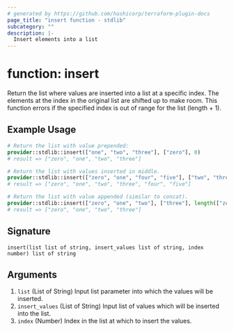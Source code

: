 ```yaml
---
# generated by https://github.com/hashicorp/terraform-plugin-docs
page_title: "insert function - stdlib"
subcategory: ""
description: |-
  Insert elements into a list
---
```


# function: insert

Return the list where values are inserted into a list at a specific index. The elements at the index in the original list are shifted up to make room. This function errors if the specified index is out of range for the list (length + 1).

## Example Usage

```terraform
# Return the list with value prepended:
provider::stdlib::insert(["one", "two", "three"], ["zero"], 0)
# result => ["zero", "one", "two", "three"]

# Return the list with values inserted in middle.
provider::stdlib::insert(["zero", "one", "four", "five"], ["two", "three"], 2)
# result => ["zero", "one", "two", "three", "four", "five"]

# Return the list with value appended (similar to concat).
provider::stdlib::insert(["zero", "one", "two"], ["three"], length(["zero", "one", "two"]))
# result => ["zero", "one", "two", "three"]
```

## Signature

<!-- signature generated by tfplugindocs -->
```text
insert(list list of string, insert_values list of string, index number) list of string
```

## Arguments

<!-- arguments generated by tfplugindocs -->
1. `list` (List of String) Input list parameter into which the values will be inserted.
1. `insert_values` (List of String) Input list of values which will be inserted into the list.
1. `index` (Number) Index in the list at which to insert the values.
